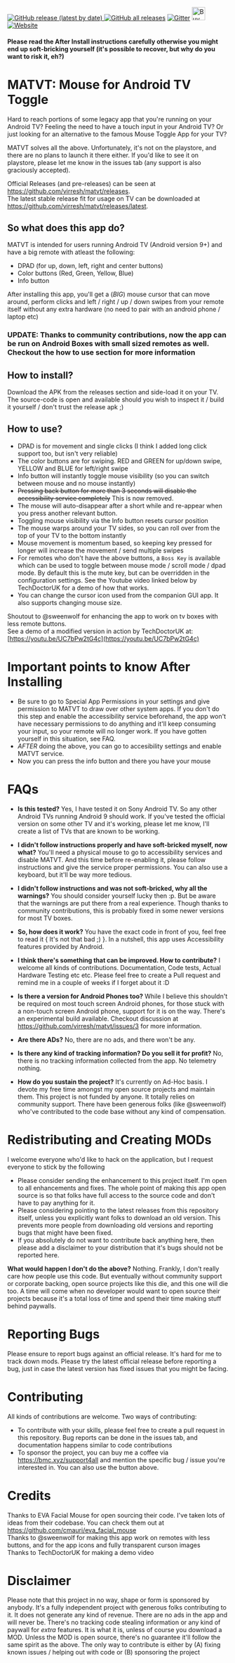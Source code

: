 [![GitHub release (latest by date)](https://img.shields.io/github/v/release/virresh/matvt?style=for-the-badge) ![GitHub all releases](https://img.shields.io/github/downloads/virresh/matvt/total?style=for-the-badge)](https://github.com/virresh/matvt/releases/latest)    [![Gitter](https://img.shields.io/gitter/room/virresh/matvt?style=for-the-badge)](https://gitter.im/virresh/community)   <a href="https://www.buymeacoffee.com/support4all" target="_blank"><img src="https://cdn.buymeacoffee.com/buttons/v2/default-yellow.png" alt="Buy Me A Coffee" height=30 ></a> [![Website](https://img.shields.io/badge/Website-MATVT%20Website-blueviolet?style=for-the-badge)](https://virresh.github.io/projects/matvt)


#### Please read the After Install instructions carefully otherwise you might end up soft-bricking yourself (it's possible to recover, but why do you want to risk it, eh?)

# MATVT: Mouse for Android TV Toggle

Hard to reach portions of some legacy app that you're running on your Android TV?
Feeling the need to have a touch input in your Android TV?
Or just looking for an alternative to the famous Mouse Toggle App for your TV?

MATVT solves all the above. Unfortunately, it's not on the playstore, and there are no plans to
launch it there either. If you'd like to see it on playstore, please let me know in the issues
tab (any support is also graciously accepted).

Official Releases (and pre-releases) can be seen at https://github.com/virresh/matvt/releases.  
The latest stable release fit for usage on TV can be downloaded at https://github.com/virresh/matvt/releases/latest.  

## So what does this app do?
MATVT is intended for users running Android TV (Android version 9+) and have a big remote with
atleast the following:
- DPAD (for up, down, left, right and center buttons)
- Color buttons (Red, Green, Yellow, Blue)
- Info button

After installing this app, you'll get a (*BIG*) mouse cursor that can move around, perform clicks and
left / right / up / down swipes from your remote itself without any extra hardware (no need to pair
with an android phone / laptop etc)

### UPDATE: Thanks to community contributions, now the app can be run on Android Boxes with small sized remotes as well. Checkout the how to use section for more information

## How to install?
Download the APK from the releases section and side-load it on your TV.
The source-code is open and available should you wish to inspect it / build it yourself / don't
trust the release apk ;)

## How to use?
- DPAD is for movement and single clicks (I think I added long click support too, but isn't very reliable)
- The color buttons are for swiping. RED and GREEN for up/down swipe, YELLOW and BLUE for left/right swipe
- Info button will instantly toggle mouse visibility (so you can switch between mouse and no mouse instantly)
- ~~Pressing back button for more than 3 seconds will disable the accessibility service completely~~ This is now removed.
- The mouse will auto-disappear after a short while and re-appear when you press another relevant button.
- Toggling mouse visibility via the Info button resets cursor position
- The mouse warps around your TV sides, so you can roll over from the top of your TV to the bottom instantly
- Mouse movement is momentum based, so keeping key pressed for longer will increase the movement / send multiple swipes
- For remotes who don't have the above buttons, a `Boss Key` is available which can be used to toggle between mouse mode / scroll mode / dpad mode. By default this is the mute key, but can be overridden in the configuration settings. See the Youtube video linked below by TechDoctorUK for a demo of how that works.
- You can change the cursor icon used from the companion GUI app. It also supports changing mouse size.


Shoutout to @sweenwolf for enhancing the app to work on tv boxes with less remote buttons.  
See a demo of a modified version in action by TechDoctorUK at:
[https://youtu.be/UC7bPw2tG4c](https://youtu.be/UC7bPw2tG4c)

# Important points to know After Installing
- Be sure to go to Special App Permissions in your settings and give permission to MATVT to draw over
other system apps. If you don't do this step and enable the accessibility service beforehand, the app won't have
necessary permissions to do anything and it'll keep consuming your input, so your remote will no longer work.
If you have gotten yourself in this situation, see FAQ.
- *AFTER* doing the above, you can go to accesibility settings and enable MATVT service.
- Now you can press the info button and there you have your mouse

# FAQs

- **Is this tested?**
  Yes, I have tested it on Sony Android TV. So any other Android TVs running Android 9 should work. If you've tested the official version on some other TV and it's working, please let me know, I'll create a list of TVs that are known to be working.

- **I didn't follow instructions properly and have soft-bricked myself, now what?**
  You'll need a physical mouse to go to accessibility services and disable MATVT. And this time before re-enabling it, please follow instructions and give the service proper permissions. You can also use a keyboard, but it'll be way more tedious.

- **I didn't follow instructions and was not soft-bricked, why all the warnings?**
  You should consider yourself lucky then :p. But be aware that the warnings are put there from a real experience. Though thanks to community contributions, this is probably fixed in some newer versions for most TV boxes.

- **So, how does it work?**
  You have the exact code in front of you, feel free to read it { It's not that bad ;) }. In a nutshell, this app uses Accessibility features provided by Android.

- **I think there's something that can be improved. How to contribute?**
  I welcome all kinds of contributions. Documentation, Code tests, Actual Hardware Testing etc etc. Please feel free to create a Pull request and remind me in a couple of weeks if I forget about it :D
  
- **Is there a version for Android Phones too?**
  While I believe this shouldn't be required on most touch screen Android phones, for those stuck with a non-touch screen Android phone, support for it is on the way. There's an experimental build available. Checkout discussion at https://github.com/virresh/matvt/issues/3 for more information.  
  
- **Are there ADs?**
  No, there are no ads, and there won't be any.  
  
- **Is there any kind of tracking information? Do you sell it for profit?**
  No, there is no tracking information collected from the app. No telemetry nothing. 
  
- **How do you sustain the project?**
  It's currently on Ad-Hoc basis. I devote my free time amongst my open source projects and maintain them. This project is not funded by anyone. It totally relies on community support. There have been generous folks (like @sweenwolf) who've contributed to the code base without any kind of compensation.

  
# Redistributing and Creating MODs  

I welcome everyone who'd like to hack on the application, but I request everyone to stick by the following
- Please consider sending the enhancement to this project itself. I'm open to all enhancements and fixes. The whole point of making this app open source is so that folks have full access to the source code and don't have to pay anything for it.  
- Please considering pointing to the latest releases from this repository itself, unless you explicitly want folks to download an old version. This prevents more people from downloading old versions and reporting bugs that might have been fixed.
- If you absolutely do not want to contribute back anything here, then please add a disclaimer to your distribution that it's bugs should not be reported here. 

**What would happen I don't do the above?**
Nothing. Frankly, I don't really care how people use this code. But eventually without community support or corporate backing, open source projects like this die, and this one will die too. A time will come when no developer would want to open source their projects because it's a total loss of time and spend their time making stuff behind paywalls.


# Reporting Bugs
Please ensure to report bugs against an official release. It's hard for me to track down mods. Please try the latest official release before reporting a bug, just in case the latest version has fixed issues that you might be facing.  

# Contributing
All kinds of contributions are welcome. Two ways of contributing:  
- To contribute with your skills, please feel free to create a pull request in this repository. Bug reports can be done in the issues tab, and documentation happens similar to code contributions
- To sponsor the project, you can buy me a coffee via https://bmc.xyz/support4all and mention the specific bug / issue you're interested in. You can also use the button above.

# Credits
Thanks to EVA Facial Mouse for open sourcing their code. I've taken lots of ideas from their codebase. You can check them out at https://github.com/cmauri/eva_facial_mouse  
Thanks to @sweenwolf for making this app work on remotes with less buttons, and for the app icons and fully transparent curson images   
Thanks to TechDoctorUK for making a demo video  

# Disclaimer
Please note that this project in no way, shape or form is sponsored by anybody. It's a fully independent project with generous folks contributing to it.
It does not generate any kind of revenue. There are no ads in the app and will never be. There's no tracking code stealing information or any kind of paywall for *extra* features. It is what it is, unless of course you download a MOD. Unless the MOD is open source, there's no guarantee it'll follow the same spirit as the above. The only way to contribute is either by (A) fixing known issues / helping out with code or (B) sponsoring the project
